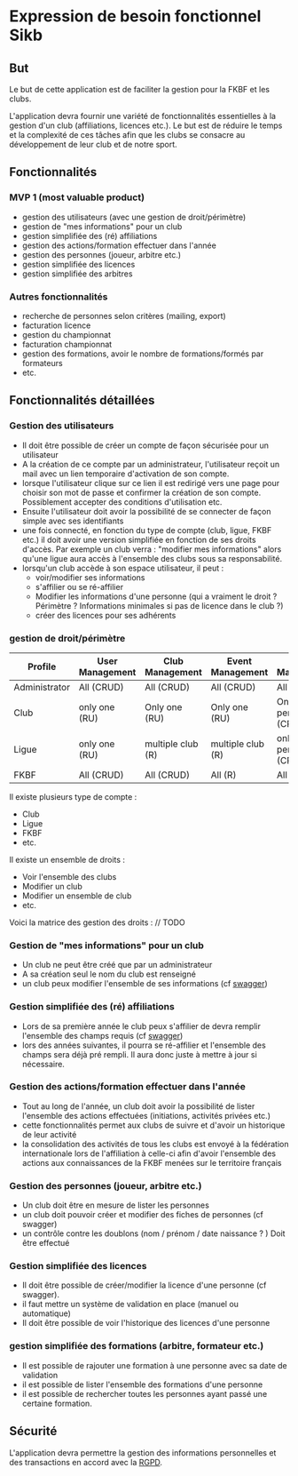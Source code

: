 # Expression de besoin fonctionnel Sikb

## But

Le but de cette application est de faciliter la gestion pour la FKBF et les clubs.

L'application devra fournir une variété de fonctionnalités essentielles à la gestion d'un club (affiliations, licences etc.). Le but est de réduire le temps et la complexité de ces tâches afin que les clubs se consacre au développement de leur club et de notre sport.

## Fonctionnalités

### MVP 1 (most valuable product)
*  gestion des utilisateurs (avec une gestion de droit/périmètre)
*  gestion de "mes informations" pour un club
*  gestion simplifiée des (ré) affiliations
*  gestion des actions/formation effectuer dans l'année
*  gestion des personnes (joueur, arbitre etc.)
*  gestion simplifiée des licences
*  gestion simplifiée des arbitres

### Autres fonctionnalités
*  recherche de personnes selon critères (mailing, export)
*  facturation licence
*  gestion du championnat
*  facturation championnat
*  gestion des formations, avoir le nombre de formations/formés par formateurs
*  etc.


## Fonctionnalités détaillées

### Gestion des utilisateurs

*  Il doit être possible de créer un compte de façon sécurisée pour un utilisateur
*  A la création de ce compte par un administrateur, l'utilisateur reçoit un mail avec un lien temporaire d'activation de son compte.
*  lorsque l'utilisateur clique sur ce lien il est redirigé vers une page pour choisir son mot de passe et confirmer la création de son compte. Possiblement accepter des conditions d'utilisation etc.
*  Ensuite l'utilisateur doit avoir la possibilité de se connecter de façon simple avec ses identifiants
*  une fois connecté, en fonction du type de compte (club, ligue, FKBF etc.) il doit avoir une version simplifiée en fonction de ses droits d'accès. Par exemple un club verra : "modifier mes informations" alors qu'une ligue aura accès à l'ensemble des clubs sous sa responsabilité.
*  lorsqu'un club accède à son espace utilisateur, il peut :
	*  voir/modifier ses informations
	*  s'affilier ou se ré-affilier
	*  Modifier les informations d'une personne (qui a vraiment le droit ? Périmètre ? Informations minimales si pas de licence dans le club ?)
	*  créer des licences pour ses adhérents

### gestion de droit/périmètre

| Profile      | User Management  | Club Management    | Event Management   | Person Management         | Licence Management        | Referee Management        |
|--------------|------------------|--------------------|--------------------|---------------------------|---------------------------|---------------------------|
| Administrator| All (CRUD)       | All (CRUD)         | All (CRUD)         | All (CRUD)                | All (CRUD)                | All (CRUD)                |
| Club         | only one (RU)    | Only one (RU)      | Only one (RU)      | Only its perimeter (CRUD) | Only its perimeter (CRUD) | only its perimeter (R)    |
| Ligue        | only one (RU)    | multiple club (R)  | multiple club (R)  | only its perimeter (CRUD) | only its perimeter (CRUD) | only its perimeter (R)    |
| FKBF         | All (CRUD)       | All (CRUD)         | All (R)            | All (CRUD)                | All (CRUD)                | All (CRUD)                |

Il existe plusieurs type de compte :
* Club
* Ligue
* FKBF
* etc.

Il existe un ensemble de droits :
* Voir l'ensemble des clubs
* Modifier un club
* Modifier un ensemble de club
* etc.

Voici la matrice des gestion des droits :
// TODO

### Gestion de "mes informations" pour un club

* Un club ne peut être créé que par un administrateur
* A sa création seul le nom du club est renseigné
* un club peux modifier l'ensemble de ses informations (cf [swagger](http://ec2-35-180-42-251.eu-west-3.compute.amazonaws.com:8080/sikb/swagger-ui/#/clubs/updateClub))

### Gestion simplifiée des (ré) affiliations

* Lors de sa première année le club peux s'affilier de devra remplir l'ensemble des champs requis (cf [swagger](http://ec2-35-180-42-251.eu-west-3.compute.amazonaws.com:8080/sikb/swagger-ui/#/affiliations/createAffiliation))
* lors des années suivantes, il pourra se ré-affilier et l'ensemble des champs sera déjà pré rempli. Il aura donc juste à mettre à jour si nécessaire.

### Gestion des actions/formation effectuer dans l'année

* Tout au long de l'année, un club doit avoir la possibilité de lister l'ensemble des actions effectuées (initiations, activités privées etc.)
* cette fonctionnalités permet aux clubs de suivre et d'avoir un historique de leur activité
* la consolidation des activités de tous les clubs est envoyé à la fédération internationale lors de l'affiliation à celle-ci afin d'avoir l'ensemble des actions aux connaissances de la FKBF menées sur le territoire français

### Gestion des personnes (joueur, arbitre etc.)

* Un club doit être en mesure de lister les personnes
* un club doit pouvoir créer et modifier des fiches de personnes (cf swagger)
* un contrôle contre les doublons (nom / prénom / date naissance ? ) Doit être effectué

### Gestion simplifiée des licences

* Il doit être possible de créer/modifier la licence d'une personne (cf swagger).
* il faut mettre un système de validation en place (manuel ou automatique)
* Il doit être possible de voir l'historique des licences d'une personne

### gestion simplifiée des formations (arbitre, formateur etc.)

* Il est possible de rajouter une formation à une personne avec sa date de validation
* il est possible de lister l'ensemble des formations d'une personne
* il est possible de rechercher toutes les personnes ayant passé une certaine formation.

## Sécurité

L'application devra permettre la gestion des informations personnelles et des transactions en accord avec la [RGPD](https://fr.wikipedia.org/wiki/R%C3%A8glement_g%C3%A9n%C3%A9ral_sur_la_protection_des_donn%C3%A9es).
